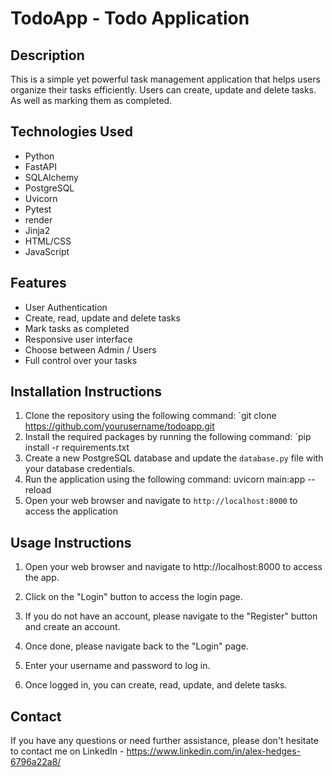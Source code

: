 # TodoApp - Todo Application

## Description

This is a simple yet powerful task management application that helps users organize their tasks efficiently.
Users can create, update and delete tasks. As well as marking them as completed.

## Technologies Used

- Python
- FastAPI
- SQLAlchemy
- PostgreSQL
- Uvicorn
- Pytest
- render
- Jinja2
- HTML/CSS
- JavaScript

## Features

- User Authentication
- Create, read, update and delete tasks
- Mark tasks as completed
- Responsive user interface
- Choose between Admin / Users
- Full control over your tasks

## Installation Instructions

1. Clone the repository using the following command: `git clone https://github.com/yourusername/todoapp.git
2. Install the required packages by running the following command: `pip install -r requirements.txt
3. Create a new PostgreSQL database and update the `database.py` file with your database credentials.
4. Run the application using the following command: uvicorn main:app --reload
5. Open your web browser and navigate to `http://localhost:8000` to access the application

## Usage Instructions

1. Open your web browser and navigate to http://localhost:8000 to access the app.

2. Click on the "Login" button to access the login page.

3. If you do not have an account, please navigate to the "Register" button and create an account.

4. Once done, please navigate back to the "Login" page.

5. Enter your username and password to log in.

6. Once logged in, you can create, read, update, and delete tasks.

## Contact

If you have any questions or need further assistance, please don't hesitate to contact me on LinkedIn - https://www.linkedin.com/in/alex-hedges-6796a22a8/
